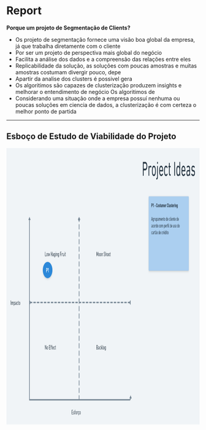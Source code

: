 
# Report

**Porque um projeto de Segmentação de Clients?**

- Os projeto de segmentação fornece uma visão boa global da empresa, já que trabalha diretamente com o cliente
- Por ser um projeto de perspectiva mais global do negócio
- Facilita a análise dos dados e a compreensão das relações entre eles 
- Replicabilidade da solução, as soluções com poucas amostras e muitas amostras costumam divergir pouco, depe 
- Apartir da analise dos clusters é possivel gera
- Os algoritimos são capazes de clusterização produzem insights e melhorar o entendimento de negócio
Os algoritimos de
- Considerando uma situação onde a empresa possuí nenhuma ou poucas soluções em ciencia de dados, a clusterização é com certeza o melhor ponto de partida


*** 

## Esboço de Estudo de Viabilidade do Projeto

<center><img src="/images/priorization_matrix.png" alt="viability" width="900" height="720"/></center>


